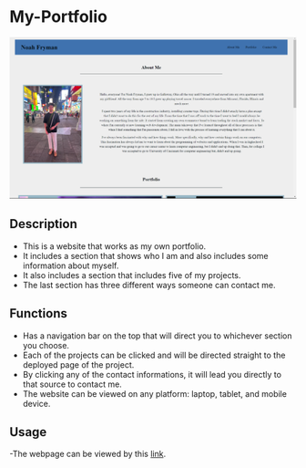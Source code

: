 # My-Portfolio

![Image of website](./assets/images/Screenshot%202023-11-28%20192043.png)

## Description

- This is a website that works as my own portfolio.
- It includes a section that shows who I am and also includes some information about myself.
- It also includes a section that includes five of my projects.
- The last section has three different ways someone can contact me.

## Functions

- Has a navigation bar on the top that will direct you to whichever section you choose.
- Each of the projects can be clicked and will be directed straight to the deployed page of the project. 
- By clicking any of the contact informations, it will lead you directly to that source to contact me.
- The website can be viewed on any platform: laptop, tablet, and mobile device.

## Usage

-The webpage can be viewed by this [link](https://noah-10.github.io/My-Portfolio/).